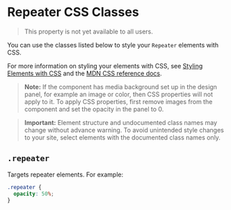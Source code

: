 <!-- This article was published using the Doc Push single-sourcing tool. Any changes to this article MUST be made in the source file. Find it at www.github.com/wix-private/velo-docs.-->

# Repeater CSS Classes

> This property is not yet available to all users.

You can use the classes listed below
to style your `Repeater` elements with CSS.

For more information on styling your elements with CSS, see
[Styling Elements with CSS]($w/styling-elements-with-css) and the
[MDN CSS reference docs](https://developer.mozilla.org/en-US/docs/Learn/CSS).

> **Note:** If the component has media background set up in the design panel, for example an image or color, then CSS properties will not apply to it. To apply CSS properties, first remove images from the component and set the opacity in the panel to 0.

<blockquote class="important">

__Important:__
Element structure and undocumented class names
may change without advance warning.
To avoid unintended style changes to your site,
select elements with the documented class names only.

</blockquote>

## `.repeater`

Targets repeater elements.
For example:

```css
.repeater {
  opacity: 50%;
}
```
